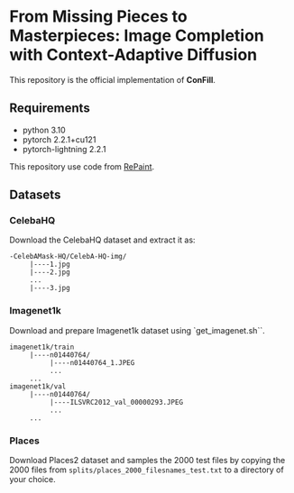 # From Missing Pieces to Masterpieces: Image Completion with Context-Adaptive Diffusion

This repository is the official implementation of **ConFill**. 

## Requirements
- python 3.10
- pytorch 2.2.1+cu121
- pytorch-lightning 2.2.1

This repository use code from [RePaint](https://github.com/andreas128/RePaint).

## Datasets

### CelebaHQ
Download the CelebaHQ dataset and extract it as:
```text
-CelebAMask-HQ/CelebA-HQ-img/
     |----1.jpg
     |----2.jpg
     ...
     |----3.jpg
```
### Imagenet1k
Download and prepare Imagenet1k dataset using `get_imagenet.sh``.
```text
imagenet1k/train
     |----n01440764/
          |----n01440764_1.JPEG
          ...          
     ...
imagenet1k/val
     |----n01440764/
          |----ILSVRC2012_val_00000293.JPEG
          ...     
     ...
```

### Places
Download Places2 dataset and samples the 2000 test files by copying the 2000 files from `splits/places_2000_filesnames_test.txt` to a directory of your choice.

